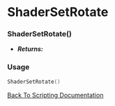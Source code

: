 # ShaderSetRotate

### ShaderSetRotate()
- ***Returns:*** 

### Usage

```Lua
ShaderSetRotate()
```


[Back To Scripting Documentation](../README.md)

